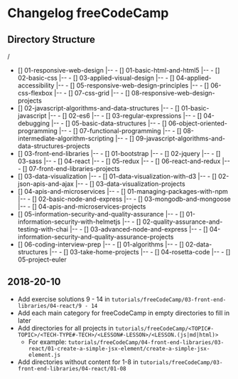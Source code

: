# Changelog freeCodeCamp

## Directory Structure

/

- [] 01-responsive-web-design
  |-- - [] 01-basic-html-and-html5
  |-- - [] 02-basic-css
  |-- - [] 03-applied-visual-design
  |-- - [] 04-applied-accessibility
  |-- - [] 05-responsive-web-design-principles
  |-- - [] 06-css-flexbox
  |-- - [] 07-css-grid
  |-- - [] 08-responsive-web-design-projects
- [] 02-javascript-algorithms-and-data-structures
  |-- - [] 01-basic-javascript
  |-- - [] 02-es6
  |-- - [] 03-regular-expressions
  |-- - [] 04-debugging
  |-- - [] 05-basic-data-structures
  |-- - [] 06-object-oriented-programming
  |-- - [] 07-functional-programming
  |-- - [] 08-intermediate-algorithm-scripting
  |-- - [] 09-javascript-algorithms-and-data-structures-projects
- [] 03-front-end-libraries
  |-- - [] 01-bootstrap
  |-- - [] 02-jquery
  |-- - [] 03-sass
  |-- - [] 04-react
  |-- - [] 05-redux
  |-- - [] 06-react-and-redux
  |-- - [] 07-front-end-libraries-projects
- [] 03-data-visualization
  |-- - [] 01-data-visualization-with-d3
  |-- - [] 02-json-apis-and-ajax
  |-- - [] 03-data-visualization-projects
- [] 04-apis-and-microservices
  |-- - [] 01-managing-packages-with-npm
  |-- - [] 02-basic-node-and-express
  |-- - [] 03-mongodb-and-mongoose
  |-- - [] 04-apis-and-microservices-projects
- [] 05-information-security-and-quality-assurance
  |-- - [] 01-information-security-with-helmetjs
  |-- - [] 02-quality-assurance-and-testing-with-chai
  |-- - [] 03-advanced-node-and-express
  |-- - [] 04-information-security-and-quality-assurance-projects
- [] 06-coding-interview-prep
  |-- - [] 01-algorithms
  |-- - [] 02-data-structures
  |-- - [] 03-take-home-projects
  |-- - [] 04-rosetta-code
  |-- - [] 05-project-euler

## 2018-20-10

- Add exercise solutions 9 - 14 in `tutorials/freeCodeCamp/03-front-end-libraries/04-react/9 - 14`
- Add each main category for freeCodeCamp in empty directories to fill in later
- Add directories for all projects in `tutorials/freeCodeCamp/<TOPIC#-TOPIC>/<TECH-TYPE#-TECH>/<LESSON#-LESSON>/<LESSON.(js|md|html)>`
  - For example: `tutorials/freeCodeCamp/04-front-end-libraries/03-react/01-create-a-simple-jsx-element/create-a-simple-jsx-element.js`
- Add directories without content for 1-8 in `tutorials/freeCodeCamp/03-front-end-libraries/04-react/01-08`
